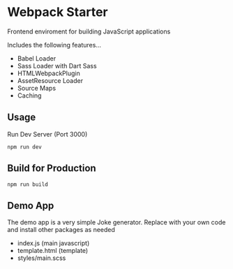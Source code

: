 # Webpack Starter

Frontend enviroment for building JavaScript applications

Includes the following features...

- Babel Loader
- Sass Loader with Dart Sass
- HTMLWebpackPlugin
- AssetResource Loader
- Source Maps
- Caching

## Usage 

Run Dev Server (Port 3000)

`npm run dev`

## Build for Production

`npm run build`

## Demo App

The demo app is a very simple Joke generator.  Replace with your own code and install other packages as needed
- index.js (main javascript)
- template.html (template)
- styles/main.scss